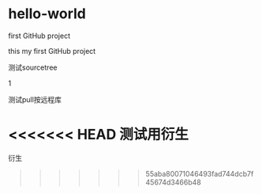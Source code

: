 # hello-world
first GitHub project

this my first GitHub project

测试sourcetree

1

测试pull按远程库

<<<<<<< HEAD
测试用衍生
=======
衍生
>>>>>>> 55aba80071046493fad744dcb7f45674d3466b48

